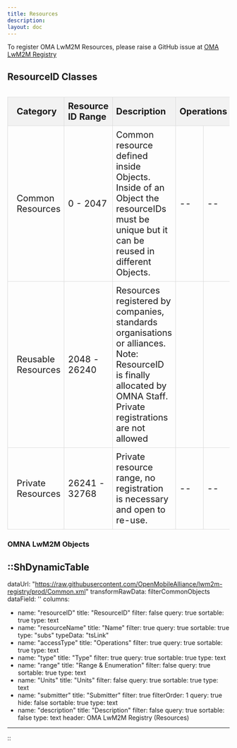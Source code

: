 ```yaml
---
title: Resources 
description:
layout: doc
---
```

To register OMA LwM2M Resources, please raise a GitHub issue at <a href="https://github.com/OpenMobileAlliance/lwm2m-registry/issues" target="_blank">OMA LwM2M Registry</a>

 ## ResourceID Classes

 <style>
    table {
        width: 100%;
        border-collapse: collapse;
        }
    th:first-child {
        padding-left: 1em;
    }
    td:first-child {
        padding-left: 1em;
    }
    th, td {
        border: 1px solid #ddd;
        padding: 8px;
        font-size: 20px;
        text-align: left;
    }
    th {
        background-color: #f2f2f2;
    }
</style>
<table class="">
  <table>
    <thead>
      <tr>
        <th>Category</th>
        <th>Resource ID Range</th>
        <th>Description</th>
        <th colspan="2">Operations</th>
      </tr>
    </thead>
  <tbody>
      <tr>
          <td>Common Resources</td>
          <td>0 - 2047</td>
          <td>Common resource defined inside  Objects. Inside of an Object the resourceIDs must be unique but it can be reused in different Objects.</td>
          <td>--</td>
          <td>--</td>
      </tr>
      <tr>
          <td>Reusable Resources</td>
          <td>2048 - 26240</td>
          <td>Resources registered by companies, standards organisations or alliances. Note: ResourceID is finally allocated by OMNA Staff.
              Private registrations are not allowed<br></td>
          <td><a href="/lwm2m/resources/registry/resources" alt="View LwM2M Resources" target="_blank"><icon name="i-carbon:view-filled" alt="View"></a></td>
          <td><a href="http://devtoolkit.openmobilealliance.org/OEditor/Default" alt=" Register LwM2M Objects" target="_blank"><icon name="i-icon-park:write" alt="Register"></a></td>
      </tr>
      <tr>
          <td>Private Resources</td>
          <td>26241 - 32768</td>
          <td>Private resource range, no registration is necessary and open to re-use.</td>
          <td>--</td>
          <td>--</td>
      </tr>
    </tbody>
  </table>

### OMNA LwM2M Objects

::ShDynamicTable
---
dataUrl: "https://raw.githubusercontent.com/OpenMobileAlliance/lwm2m-registry/prod/Common.xml"
transformRawData: filterCommonObjects
dataField: ''
columns:
  - name: "resourceID"
    title: "ResourceID"
    filter: false
    query: true
    sortable: true
    type: text
  - name: "resourceName"
    title: "Name"
    filter: true
    query: true
    sortable: true
    type: "subs"
    typeData: "tsLink"
  - name: "accessType"
    title: "Operations"
    filter: true
    query: true
    sortable: true
    type: text
  - name: "type"
    title: "Type"
    filter: true
    query: true
    sortable: true
    type: text
  - name: "range"
    title: "Range & Enumeration"
    filter: false
    query: true
    sortable: true
    type: text
  - name: "Units"
    title: "Units"
    filter: false
    query: true
    sortable: true
    type: text
  - name: "submitter"
    title: "Submitter"
    filter: true
    filterOrder: 1
    query: true
    hide: false
    sortable: true
    type: text
  - name: "description"
    title: "Description"
    filter: false
    query: true
    sortable: false
    type: text
header: OMA LwM2M Registry (Resources)
---
::
